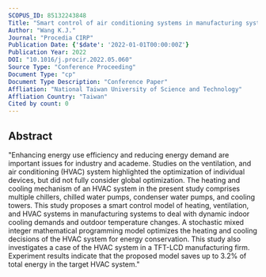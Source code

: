 ```yaml
---
SCOPUS_ID: 85132243848
Title: "Smart control of air conditioning systems in manufacturing systems facing uncertainty"
Author: "Wang K.J."
Journal: "Procedia CIRP"
Publication Date: {'$date': '2022-01-01T00:00:00Z'}
Publication Year: 2022
DOI: "10.1016/j.procir.2022.05.060"
Source Type: "Conference Proceeding"
Document Type: "cp"
Document Type Description: "Conference Paper"
Affliation: "National Taiwan University of Science and Technology"
Affliation Country: "Taiwan"
Cited by count: 0
---
```


## Abstract
"Enhancing energy use efficiency and reducing energy demand are important issues for industry and academe. Studies on the ventilation, and air conditioning (HVAC) system highlighted the optimization of individual devices, but did not fully consider global optimization. The heating and cooling mechanism of an HVAC system in the present study comprises multiple chillers, chilled water pumps, condenser water pumps, and cooling towers. This study proposes a smart control model of heating, ventilation, and HVAC systems in manufacturing systems to deal with dynamic indoor cooling demands and outdoor temperature changes. A stochastic mixed integer mathematical programming model optimizes the heating and cooling decisions of the HVAC system for energy conservation. This study also investigates a case of the HVAC system in a TFT-LCD manufacturing firm. Experiment results indicate that the proposed model saves up to 3.2% of total energy in the target HVAC system."
